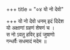 +++
title = "०४ यो नो देवो"

+++
यो नो देवो धनम् इदं दिदेश  
यो अक्षाणां ग्रहणं शेषणं च ।  
स नो ऽवतु हविर् इदं जुषाणो  
गन्धर्वैः सधमादं मदेम ॥
